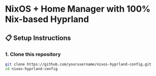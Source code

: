 # NixOS + Home Manager with 100% Nix-based Hyprland

## 📋 Setup Instructions

### 1. Clone this repository
```bash
git clone https://github.com/yourusername/nixos-hyprland-config.git
cd nixos-hyprland-config
